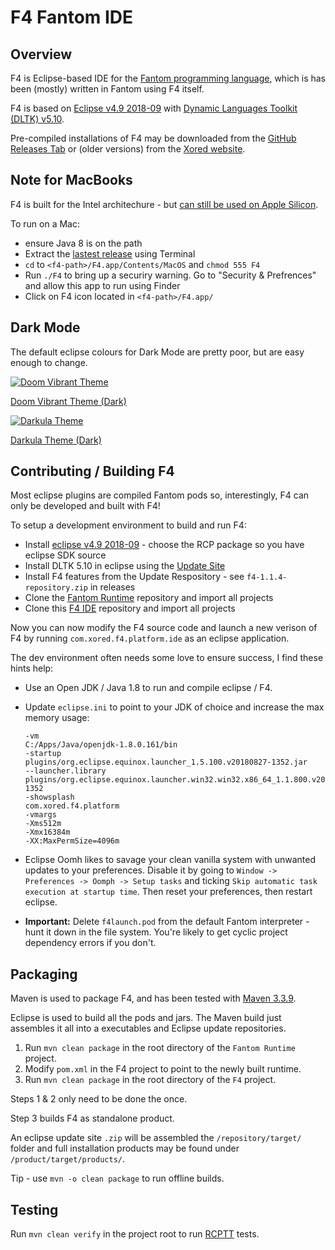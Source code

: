 # F4 Fantom IDE

## Overview

F4 is Eclipse-based IDE for the [Fantom programming language](http://fantom-lang.org/), which is has been (mostly) written in Fantom using F4 itself.

F4 is based on [Eclipse v4.9 2018-09](https://www.eclipse.org/downloads/packages/release/2018-09/r) with [Dynamic Languages Toolkit (DLTK) v5.10](https://eclipse.org/dltk/).

Pre-compiled installations of F4 may be downloaded from the [GitHub Releases Tab](https://github.com/xored/f4/releases) or (older versions) from the [Xored website](http://www.xored.com/products/f4/).



## Note for MacBooks

F4 is built for the Intel architechure - but [can still be used on Apple Silicon](https://support.apple.com/en-gb/HT211861).

To run on a Mac:
 - ensure Java 8 is on the path
 - Extract the [lastest release](https://github.com/xored/f4/releases) using Terminal
 - `cd` to `<f4-path>/F4.app/Contents/MacOS` and `chmod 555 F4`
 - Run `./F4` to bring up a securiry warning. Go to "Security & Prefrences" and allow this app to run using Finder
 - Click on F4 icon located in `<f4-path>/F4.app/`



## Dark Mode

The default eclipse colours for Dark Mode are pretty poor, but are easy enough to change.

[![Doom Vibrant Theme](https://user-images.githubusercontent.com/3326741/126035333-7bdb1d3b-fe2d-454a-9dec-28e7615137a3.png)](https://gist.github.com/SlimerDude/82ba1a11ac57740dd8816409219f29e9)

[Doom Vibrant Theme (Dark)](https://gist.github.com/SlimerDude/82ba1a11ac57740dd8816409219f29e9)


[![Darkula Theme](https://user-images.githubusercontent.com/3326741/138551475-d15ac0ed-9f39-478b-bddb-21794a62f93e.png)](https://gist.github.com/SlimerDude/b75f87284d879ae1d56023bae57e70bd)

[Darkula Theme (Dark)](https://gist.github.com/SlimerDude/b75f87284d879ae1d56023bae57e70bd)



## Contributing / Building F4

Most eclipse plugins are compiled Fantom pods so, interestingly, F4 can only be developed and built with F4!

To setup a development environment to build and run F4:

 - Install [eclipse v4.9 2018-09](https://www.eclipse.org/downloads/packages/release/2018-09/r) -  choose the RCP package so you have eclipse SDK source
 - Install DLTK 5.10 in eclipse using the [Update Site](http://download.eclipse.org/technology/dltk/updates-dev/5.10/)
 - Install F4 features from the Update Respository - see `f4-1.1.4-repository.zip` in releases
 - Clone the [Fantom Runtime](http://github.com/xored/fantom-runtime) repository and import all projects
 - Clone this [F4 IDE](https://github.com/xored/f4) repository and import all projects

Now you can now modify the F4 source code and launch a new verison of F4 by running `com.xored.f4.platform.ide` as an eclipse application.

The dev environment often needs some love to ensure success, I find these hints help:

 - Use an Open JDK / Java 1.8 to run and compile eclipse / F4.
 - Update `eclipse.ini` to point to your JDK of choice and increase the max memory usage:
   ```
   -vm
   C:/Apps/Java/openjdk-1.8.0.161/bin
   -startup
   plugins/org.eclipse.equinox.launcher_1.5.100.v20180827-1352.jar
   --launcher.library
   plugins/org.eclipse.equinox.launcher.win32.win32.x86_64_1.1.800.v20180827-1352
   -showsplash
   com.xored.f4.platform
   -vmargs
   -Xms512m
   -Xmx16384m
   -XX:MaxPermSize=4096m
   ```
 - Eclipse Oomh likes to savage your clean vanilla system with unwanted updates to your preferences. Disable it by going to `Window -> Preferences -> Oomph -> Setup tasks` and ticking `Skip automatic task execution at startup time`. Then reset your preferences, then restart eclipse.
 
 - **Important:** Delete `f4launch.pod` from the default Fantom interpreter - hunt it down in the file system. You're likely to get cyclic project dependency errors if you don't.



## Packaging

Maven is used to package F4, and has been tested with [Maven 3.3.9](http://archive.apache.org/dist/maven/maven-3/3.3.9/binaries/).

Eclipse is used to build all the pods and jars. The Maven build just assembles it all into a executables and Eclipse update repositories. 

 1. Run `mvn clean package` in the root directory of the `Fantom Runtime` project.
 2. Modify `pom.xml` in the F4 project to point to the newly built runtime.
 3. Run `mvn clean package` in the root directory of the `F4` project.
 
Steps 1 & 2 only need to be done the once.

Step 3 builds F4 as standalone product.

An eclipse update site `.zip` will be assembled the `/repository/target/` folder and full installation products may be found under `/product/target/products/`.

Tip - use `mvn -o clean package` to run offline builds.



## Testing

Run `mvn clean verify` in the project root to run [RCPTT](http://rcptt.xored.com/) tests.
